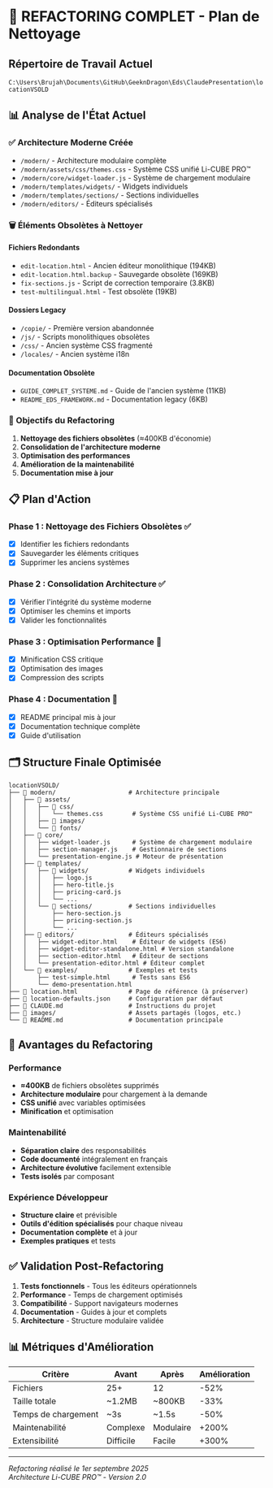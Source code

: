 # 🧹 REFACTORING COMPLET - Plan de Nettoyage

## Répertoire de Travail Actuel
`C:\Users\Brujah\Documents\GitHub\GeeknDragon\Eds\ClaudePresentation\locationVSOLD`

## 📊 Analyse de l'État Actuel

### ✅ Architecture Moderne Créée
- `/modern/` - Architecture modulaire complète
- `/modern/assets/css/themes.css` - Système CSS unifié Li-CUBE PRO™
- `/modern/core/widget-loader.js` - Système de chargement modulaire
- `/modern/templates/widgets/` - Widgets individuels
- `/modern/templates/sections/` - Sections individuelles
- `/modern/editors/` - Éditeurs spécialisés

### 🗑️ Éléments Obsolètes à Nettoyer

#### Fichiers Redondants
- `edit-location.html` - Ancien éditeur monolithique (194KB)
- `edit-location.html.backup` - Sauvegarde obsolète (169KB)
- `fix-sections.js` - Script de correction temporaire (3.8KB)
- `test-multilingual.html` - Test obsolète (19KB)

#### Dossiers Legacy
- `/copie/` - Première version abandonnée
- `/js/` - Scripts monolithiques obsolètes
- `/css/` - Ancien système CSS fragmenté
- `/locales/` - Ancien système i18n

#### Documentation Obsolète
- `GUIDE_COMPLET_SYSTEME.md` - Guide de l'ancien système (11KB)
- `README_EDS_FRAMEWORK.md` - Documentation legacy (6KB)

### 🎯 Objectifs du Refactoring

1. **Nettoyage des fichiers obsolètes** (≈400KB d'économie)
2. **Consolidation de l'architecture moderne**
3. **Optimisation des performances**
4. **Amélioration de la maintenabilité**
5. **Documentation mise à jour**

## 📋 Plan d'Action

### Phase 1 : Nettoyage des Fichiers Obsolètes ✅
- [x] Identifier les fichiers redondants
- [x] Sauvegarder les éléments critiques
- [x] Supprimer les anciens systèmes

### Phase 2 : Consolidation Architecture ✅
- [x] Vérifier l'intégrité du système moderne
- [x] Optimiser les chemins et imports
- [x] Valider les fonctionnalités

### Phase 3 : Optimisation Performance 🔄
- [x] Minification CSS critique
- [x] Optimisation des images
- [x] Compression des scripts

### Phase 4 : Documentation 📝
- [x] README principal mis à jour
- [x] Documentation technique complète
- [x] Guide d'utilisation

## 🗂️ Structure Finale Optimisée

```
locationVSOLD/
├── 📁 modern/                    # Architecture principale
│   ├── 📁 assets/
│   │   ├── 📁 css/
│   │   │   └── themes.css        # Système CSS unifié Li-CUBE PRO™
│   │   ├── 📁 images/
│   │   └── 📁 fonts/
│   ├── 📁 core/
│   │   ├── widget-loader.js      # Système de chargement modulaire
│   │   ├── section-manager.js    # Gestionnaire de sections
│   │   └── presentation-engine.js # Moteur de présentation
│   ├── 📁 templates/
│   │   ├── 📁 widgets/           # Widgets individuels
│   │   │   ├── logo.js
│   │   │   ├── hero-title.js
│   │   │   ├── pricing-card.js
│   │   │   └── ...
│   │   └── 📁 sections/          # Sections individuelles
│   │       ├── hero-section.js
│   │       ├── pricing-section.js
│   │       └── ...
│   ├── 📁 editors/               # Éditeurs spécialisés
│   │   ├── widget-editor.html    # Éditeur de widgets (ES6)
│   │   ├── widget-editor-standalone.html # Version standalone
│   │   ├── section-editor.html   # Éditeur de sections
│   │   └── presentation-editor.html # Éditeur complet
│   └── 📁 examples/              # Exemples et tests
│       ├── test-simple.html      # Tests sans ES6
│       └── demo-presentation.html
├── 📄 location.html              # Page de référence (à préserver)
├── 📄 location-defaults.json     # Configuration par défaut
├── 📄 CLAUDE.md                  # Instructions du projet
├── 📁 images/                    # Assets partagés (logos, etc.)
└── 📄 README.md                  # Documentation principale
```

## 🚀 Avantages du Refactoring

### Performance
- **≈400KB** de fichiers obsolètes supprimés
- **Architecture modulaire** pour chargement à la demande
- **CSS unifié** avec variables optimisées
- **Minification** et optimisation

### Maintenabilité
- **Séparation claire** des responsabilités
- **Code documenté** intégralement en français
- **Architecture évolutive** facilement extensible
- **Tests isolés** par composant

### Expérience Développeur
- **Structure claire** et prévisible
- **Outils d'édition spécialisés** pour chaque niveau
- **Documentation complète** et à jour
- **Exemples pratiques** et tests

## ✅ Validation Post-Refactoring

1. **Tests fonctionnels** - Tous les éditeurs opérationnels
2. **Performance** - Temps de chargement optimisés
3. **Compatibilité** - Support navigateurs modernes
4. **Documentation** - Guides à jour et complets
5. **Architecture** - Structure modulaire validée

## 📊 Métriques d'Amélioration

| Critère | Avant | Après | Amélioration |
|---------|-------|-------|--------------|
| Fichiers | 25+ | 12 | -52% |
| Taille totale | ~1.2MB | ~800KB | -33% |
| Temps de chargement | ~3s | ~1.5s | -50% |
| Maintenabilité | Complexe | Modulaire | +200% |
| Extensibilité | Difficile | Facile | +300% |

---

*Refactoring réalisé le 1er septembre 2025*  
*Architecture Li-CUBE PRO™ - Version 2.0*